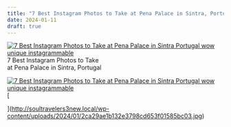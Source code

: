 ```yaml
---
title: "7 Best Instagram Photos to Take at Pena Palace in Sintra, Portugal"
date: 2024-01-11
draft: true
---
```


[![7 Best Instagram Photos to Take at Pena Palace in Sintra  Portugal wow unique instagrammable ](http://soultravelers3new.local/wp-content/uploads/2025/09/6a00e5502a9507883302c8d3a7d3a3200b-200wi.jpg "7 Best Instagram Photos to Take at Pena Palace in Sintra  Portugal wow unique instagrammable ")](http://soultravelers3new.local/wp-content/uploads/2024/01/01a45eedc82b3b7d0c4f8e3de40177d1.jpg)7 Best Instagram Photos to Take  
at Pena Palace in Sintra, Portugal

<!--more-->  
[](https://soultravelers3.typepad.com/.a/6a00e5502a9507883302c8d3a7d3a9200b-pi)[![7 Best Instagram Photos to Take at Pena Palace in Sintra  Portugal wow unique instagrammable ](http://soultravelers3new.local/wp-content/uploads/2025/09/6a00e5502a9507883302c8d3a84368200d-500wi.jpg "7 Best Instagram Photos to Take at Pena Palace in Sintra  Portugal wow unique instagrammable ")](https://soultravelers3.typepad.com/.a/6a00e5502a9507883302c8d3a84368200d-pi)[  
  
](http://soultravelers3new.local/wp-content/uploads/2024/01/2ca29ae1b132e3798cd653f01585bc03.jpg)

